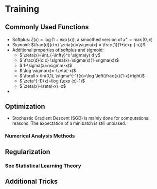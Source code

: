 # Training

## Commonly Used Functions
- Softplus: $\zeta(x) = \log(1+\exp(x))$, a smoothed version of $x^+ = \max(0, x)$
- Sigmoid: $\frac{d}{d x} \zeta(x)=\sigma(x) = \frac{1}{1+\exp (-x)}$
- Additional properties of softplus and sigmoid:
  - $ \zeta(x)=\int_{-\infty}^x \sigma(y) d y$
  - $ \frac{d}{d x} \sigma(x)=\sigma(x)(1-\sigma(x))$
  - $ 1-\sigma(x)=\sigma(-x)$
  - $ \log \sigma(x)=-\zeta(-x)$
  - $ \forall x \in(0,1), \sigma^{-1}(x)=\log \left(\frac{x}{1-x}\right)$
  - $ \zeta^{-1}(x)=\log (\exp (x)-1)$
  - $ \zeta(x)-\zeta(-x)=x$
- 

## Optimization
- Stochastic Gradient Descent (SGD) is mainly done for computational reasons. The expectation of a minibatch is still unbiased.

### Numerical Analysis Methods

## Regularization
### See Statistical Learning Theory

## Additional Tricks